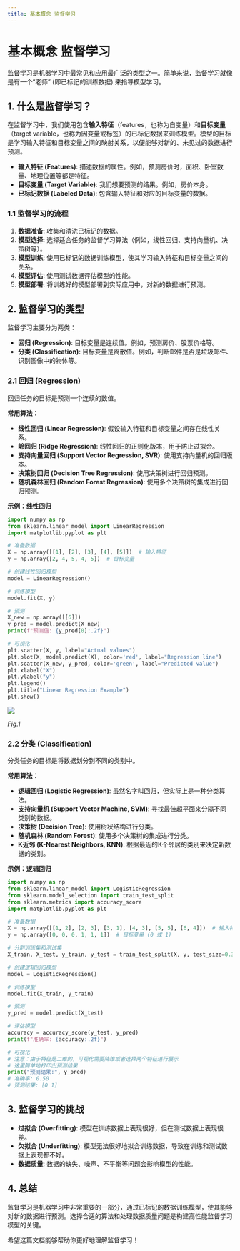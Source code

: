 ```yaml
---
title: 基本概念 监督学习
---
```


# 基本概念 监督学习

监督学习是机器学习中最常见和应用最广泛的类型之一。简单来说，监督学习就像是有一个“老师” (即已标记的训练数据) 来指导模型学习。

## 1. 什么是监督学习？

在监督学习中，我们使用包含**输入特征**（features，也称为自变量）和**目标变量**（target variable，也称为因变量或标签）的已标记数据来训练模型。模型的目标是学习输入特征和目标变量之间的映射关系，以便能够对新的、未见过的数据进行预测。

*   **输入特征 (Features)**: 描述数据的属性。例如，预测房价时，面积、卧室数量、地理位置等都是特征。
*   **目标变量 (Target Variable)**: 我们想要预测的结果。例如，房价本身。
*   **已标记数据 (Labeled Data)**: 包含输入特征和对应的目标变量的数据。

### 1.1 监督学习的流程

1.  **数据准备**: 收集和清洗已标记的数据。
2.  **模型选择**: 选择适合任务的监督学习算法（例如，线性回归、支持向量机、决策树等）。
3.  **模型训练**: 使用已标记的数据训练模型，使其学习输入特征和目标变量之间的关系。
4.  **模型评估**: 使用测试数据评估模型的性能。
5.  **模型部署**: 将训练好的模型部署到实际应用中，对新的数据进行预测。

## 2. 监督学习的类型

监督学习主要分为两类：

*   **回归 (Regression)**: 目标变量是连续值。例如，预测房价、股票价格等。
*   **分类 (Classification)**: 目标变量是离散值。例如，判断邮件是否是垃圾邮件、识别图像中的物体等。

### 2.1 回归 (Regression)

回归任务的目标是预测一个连续的数值。

**常用算法：**

*   **线性回归 (Linear Regression)**: 假设输入特征和目标变量之间存在线性关系。
*   **岭回归 (Ridge Regression)**: 线性回归的正则化版本，用于防止过拟合。
*   **支持向量回归 (Support Vector Regression, SVR)**: 使用支持向量机的回归版本。
*   **决策树回归 (Decision Tree Regression)**: 使用决策树进行回归预测。
*   **随机森林回归 (Random Forest Regression)**: 使用多个决策树的集成进行回归预测。

**示例：线性回归**

```python
import numpy as np
from sklearn.linear_model import LinearRegression
import matplotlib.pyplot as plt

# 准备数据
X = np.array([[1], [2], [3], [4], [5]])  # 输入特征
y = np.array([2, 4, 5, 4, 5])  # 目标变量

# 创建线性回归模型
model = LinearRegression()

# 训练模型
model.fit(X, y)

# 预测
X_new = np.array([[6]])
y_pred = model.predict(X_new)
print(f"预测值: {y_pred[0]:.2f}")

# 可视化
plt.scatter(X, y, label="Actual values")
plt.plot(X, model.predict(X), color='red', label="Regression line")
plt.scatter(X_new, y_pred, color='green', label="Predicted value")
plt.xlabel("X")
plt.ylabel("y")
plt.legend()
plt.title("Linear Regression Example")
plt.show()
```


![](/1.png)

*Fig.1*

### 2.2 分类 (Classification)

分类任务的目标是将数据划分到不同的类别中。

**常用算法：**

*   **逻辑回归 (Logistic Regression)**: 虽然名字叫回归，但实际上是一种分类算法。
*   **支持向量机 (Support Vector Machine, SVM)**: 寻找最佳超平面来分隔不同类别的数据。
*   **决策树 (Decision Tree)**: 使用树状结构进行分类。
*   **随机森林 (Random Forest)**: 使用多个决策树的集成进行分类。
*   **K近邻 (K-Nearest Neighbors, KNN)**: 根据最近的K个邻居的类别来决定新数据的类别。

**示例：逻辑回归**

```python
import numpy as np
from sklearn.linear_model import LogisticRegression
from sklearn.model_selection import train_test_split
from sklearn.metrics import accuracy_score
import matplotlib.pyplot as plt

# 准备数据
X = np.array([[1, 2], [2, 3], [3, 1], [4, 3], [5, 5], [6, 4]])  # 输入特征
y = np.array([0, 0, 0, 1, 1, 1])  # 目标变量 (0 或 1)

# 分割训练集和测试集
X_train, X_test, y_train, y_test = train_test_split(X, y, test_size=0.3, random_state=42)

# 创建逻辑回归模型
model = LogisticRegression()

# 训练模型
model.fit(X_train, y_train)

# 预测
y_pred = model.predict(X_test)

# 评估模型
accuracy = accuracy_score(y_test, y_pred)
print(f"准确率: {accuracy:.2f}")

# 可视化
# 注意：由于特征是二维的，可视化需要降维或者选择两个特征进行展示
# 这里简单地打印出预测结果
print("预测结果:", y_pred)
# 准确率: 0.50
# 预测结果: [0 1]
```

## 3. 监督学习的挑战

*   **过拟合 (Overfitting)**: 模型在训练数据上表现很好，但在测试数据上表现很差。
*   **欠拟合 (Underfitting)**: 模型无法很好地拟合训练数据，导致在训练和测试数据上表现都不好。
*   **数据质量**: 数据的缺失、噪声、不平衡等问题会影响模型的性能。

## 4. 总结

监督学习是机器学习中非常重要的一部分，通过已标记的数据训练模型，使其能够对新的数据进行预测。选择合适的算法和处理数据质量问题是构建高性能监督学习模型的关键。

希望这篇文档能够帮助你更好地理解监督学习！
